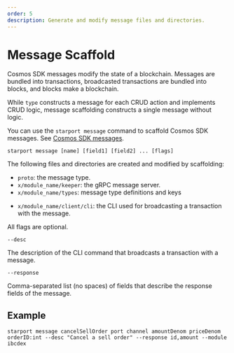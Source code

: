 ```yaml
---
order: 5
description: Generate and modify message files and directories.
---
```


# Message Scaffold

Cosmos SDK messages modify the state of a blockchain. Messages are bundled into transactions, broadcasted transactions are bundled into blocks, and blocks make a blockchain.

While `type` constructs a message for each CRUD action and implements CRUD logic, message scaffolding constructs a single message without logic.

You can use the `starport message` command to scaffold Cosmos SDK messages. See [Cosmos SDK messages](https://docs.cosmos.network/v0.42/building-modules/messages-and-queries.html).

```
starport message [name] [field1] [field2] ... [flags]
```

The following files and directories are created and modified by scaffolding:

* `proto`: the message type.
* `x/module_name/keeper`: the gRPC message server.
* `x/module_name/types`: message type definitions and keys
- `x/module_name/client/cli`: the CLI used for broadcasting a transaction with the message.

All flags are optional.

`--desc`

  The description of the CLI command that broadcasts a transaction with a message.

`--response`

  Comma-separated list (no spaces) of fields that describe the response fields of the message. 

## Example

```
starport message cancelSellOrder port channel amountDenom priceDenom orderID:int --desc "Cancel a sell order" --response id,amount --module ibcdex
```
